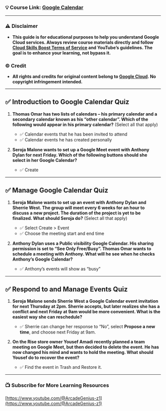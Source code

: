 ### 💡 Course Link: [Google Calendar](https://www.cloudskillsboost.google/course_templates/201)

---

### ⚠️ Disclaimer  
- **This guide is for educational purposes to help you understand Google Cloud services. Always review course materials directly and follow [Cloud Skills Boost Terms of Service](https://www.cloudskillsboost.google/) and YouTube’s guidelines. The goal is to enhance your learning, not bypass it.**

### © Credit  
- **All rights and credits for original content belong to [Google Cloud](https://www.cloudskillsboost.google/). No copyright infringement intended.**

---

## ✅ Introduction to Google Calendar Quiz

1. **Thomas Omar has two lists of calendars – his primary calendar and a secondary calendar known as his “other calendar”. Which of the following would appear in his primary calendar?** (Select all that apply)  
   - ✅ Calendar events that he has been invited to attend  
   - ✅ Calendar events he has created personally  

2. **Seroja Malone wants to set up a Google Meet event with Anthony Dylan for next Friday. Which of the following buttons should she select in her Google Calendar?**  
   - ✅ Create  

---

## ✅ Manage Google Calendar Quiz

1. **Seroja Malone wants to set up an event with Anthony Dylan and Sherrie West. The group will meet every 6 weeks for an hour to discuss a new project. The duration of the project is yet to be finalized. What should Seroja do?** (Select all that apply)  
   - ✅ Select Create > Event  
   - ✅ Choose the meeting start and end time  

2. **Anthony Dylan uses a Public visibility Google Calendar. His sharing permission is set to “See Only Free/Busy”. Thomas Omar wants to schedule a meeting with Anthony. What will he see when he checks Anthony’s Google Calendar?**  
   - ✅ Anthony’s events will show as “busy”  

---

## ✅ Respond to and Manage Events Quiz

1. **Seroja Malone sends Sherrie West a Google Calendar event invitation for next Thursday at 2pm. Sherrie accepts, but later realizes she has a conflict and next Friday at 9am would be more convenient. What is the easiest way she can reschedule?**  
   - ✅ Sherrie can change her response to “No”, select **Propose a new time**, and choose next Friday at 9am.  

2. **On the Rise store owner Yousef Amadi recently planned a team meeting on Google Meet, but then decided to delete the event. He has now changed his mind and wants to hold the meeting. What should Yousef do to recover the event?**  
   - ✅ Find the event in Trash and Restore it.

---

### 📺 Subscribe for More Learning Resources  
[https://www.youtube.com/@ArcadeGenius-z1](https://www.youtube.com/@ArcadeGenius-z1)
